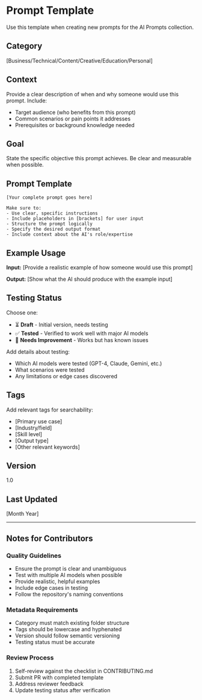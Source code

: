# Prompt Template

Use this template when creating new prompts for the AI Prompts collection.

## Category
[Business/Technical/Content/Creative/Education/Personal]

## Context
Provide a clear description of when and why someone would use this prompt. Include:
- Target audience (who benefits from this prompt)
- Common scenarios or pain points it addresses
- Prerequisites or background knowledge needed

## Goal
State the specific objective this prompt achieves. Be clear and measurable when possible.

## Prompt Template

```
[Your complete prompt goes here]

Make sure to:
- Use clear, specific instructions
- Include placeholders in [brackets] for user input
- Structure the prompt logically
- Specify the desired output format
- Include context about the AI's role/expertise
```

## Example Usage

**Input:**
[Provide a realistic example of how someone would use this prompt]

**Output:**
[Show what the AI should produce with the example input]

## Testing Status
Choose one:
- ⏳ **Draft** - Initial version, needs testing
- ✅ **Tested** - Verified to work well with major AI models
- 🔄 **Needs Improvement** - Works but has known issues

Add details about testing:
- Which AI models were tested (GPT-4, Claude, Gemini, etc.)
- What scenarios were tested
- Any limitations or edge cases discovered

## Tags
Add relevant tags for searchability:
- [Primary use case]
- [Industry/field]
- [Skill level]
- [Output type]
- [Other relevant keywords]

## Version
1.0

## Last Updated
[Month Year]

---

## Notes for Contributors

### Quality Guidelines
- Ensure the prompt is clear and unambiguous
- Test with multiple AI models when possible
- Provide realistic, helpful examples
- Include edge cases in testing
- Follow the repository's naming conventions

### Metadata Requirements
- Category must match existing folder structure
- Tags should be lowercase and hyphenated
- Version should follow semantic versioning
- Testing status must be accurate

### Review Process
1. Self-review against the checklist in CONTRIBUTING.md
2. Submit PR with completed template
3. Address reviewer feedback
4. Update testing status after verification
